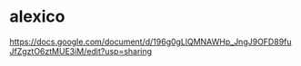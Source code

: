 # alexico

https://docs.google.com/document/d/196g0gLlQMNAWHp_JngJ9OFD89fuJfZgztO6ztMUE3iM/edit?usp=sharing

